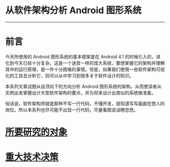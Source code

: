 # 从软件架构分析 Android 图形系统
* * *

# 前言

今天所使用的 Android 图形系统的基本框架是在 Android 4.1 的时候引入的，进化到今天已经十分复杂。这是一个迷宫一样的庞大系统，要想掌握它的架构并理解其中的运行原理，是一件十分困难的事情。但是，如果我们使用一些软件架构可视化的工具去分析它，则可以从中学习到很多关于软件设计的知识。

本系列文章试图从自顶向下的方向分析 Android 图形系统的架构，从而使读者从实例出发掌握设计大型软件架构的要点，并为将来设计出类似的系统做准备。

俗话说，软件架构师就是那种不写一行代码，不懂开发，就知道写写画画忽悠人的岗位。所以本系列也尽可能不出现一行代码，尽量看图说话瞎忽悠。

# [所要研究的对象](Context/Analysis-Objective.md)

# [重大技术决策](Container/Container-01.md)



